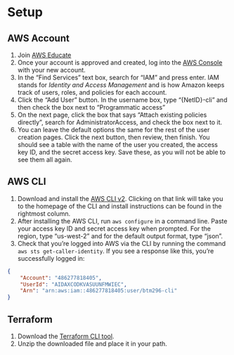 # Setup

## AWS Account

1. Join [AWS Educate](https://aws.amazon.com/education/awseducate/)
2. Once your account is approved and created, log into the [AWS Console](https://console.aws.amazon.com/console/home) with your new account.
3. In the “Find Services” text box, search for “IAM” and press enter. IAM stands for *Identity and Access Management* and is how Amazon keeps track of users, roles, and policies for each account.
4. Click the “Add User” button. In the username box, type “{NetID}-cli” and then check the box next to “Programmatic access”
5. On the next page, click the box that says “Attach existing policies directly”, search for AdministratorAccess, and check the box next to it.
6. You can leave the default options the same for the rest of the user creation pages. Click the next button, then review, then finish. You should see a table with the name of the user you created, the access key ID, and the secret access key. Save these, as you will not be able to see them all again.

## AWS CLI

1. Download and install the [AWS CLI v2](https://aws.amazon.com/cli/). Clicking on that link will take you to the homepage of the CLI and install instructions can be found in the rightmost column.
2. After installing the AWS CLI, run `aws configure` in a command line. Paste your access key ID and secret access key when prompted. For the region, type “us-west-2” and for the default output format, type “json”.
3. Check that you’re logged into AWS via the CLI by running the command `aws sts get-caller-identity`. If you see a response like this, you’re successfully logged in:

```json
{
    "Account": "486277818405",
    "UserId": "AIDAXCODKVASUUNFMWIEC",
    "Arn": "arn:aws:iam::486277818405:user/btm296-cli"
}
```

## Terraform

1. Download the [Terraform CLI tool](https://terraform.io/downloads).
2. Unzip the downloaded file and place it in your path.
